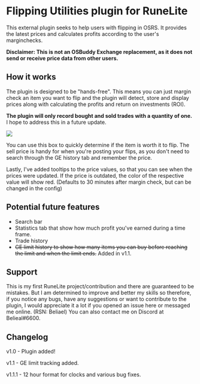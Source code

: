 # Flipping Utilities plugin for RuneLite
This external plugin seeks to help users with flipping in OSRS. It provides the latest prices and calculates profits according to the user's marginchecks.

**Disclaimer: This is not an OSBuddy Exchange replacement, as it does not send or receive price data from other users.**

## How it works
The plugin is designed to be "hands-free". This means you can just margin check an item you want to flip and the plugin will detect, store and display prices along with calculating the profits and return on investments (ROI).

**The plugin will only record bought and sold trades with a quantity of one.** I hope to address this in a future update.

![](demo.gif)

You can use this box to quickly determine if the item is worth it to flip. The sell price is handy for when you're posting your flips, as you don't need to search through the GE history tab and remember the price.

Lastly, I've added tooltips to the price values, so that you can see when the prices were updated. If the price is outdated, the color of the respective value will show red. (Defaults to 30 minutes after margin check, but can be changed in the config)

## Potential future features
* Search bar
* Statistics tab that show how much profit you've earned during a time frame.
* Trade history
* ~~GE limit history to show how many items you can buy before reaching the limit and when the limit ends.~~ Added in v1.1.

## Support
This is my first RuneLite project/contribution and there are guaranteed to be mistakes. But I am determined to improve and better my skills so therefore, if you notice any bugs, have any suggestions or want to contribute to the plugin, I would appreciate it a lot if you opened an issue here or messaged me online. (RSN: Beliael) You can also contact me on Discord at Belieal#6600.

## Changelog

v1.0 - Plugin added!

v1.1 - GE limit tracking added.

v1.1.1 - 12 hour format for clocks and various bug fixes.
